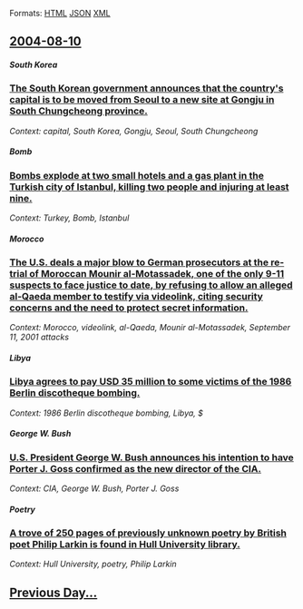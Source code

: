 
Formats: [HTML](2004/08/10/index.html)  [JSON](2004/08/10/index.json)  [XML](2004/08/10/index.xml)  

## [2004-08-10](/news/2004/08/10/index.md)

##### South Korea
### [ The South Korean government announces that the country's capital is to be moved from Seoul to a new site at Gongju in South Chungcheong province. ](/news/2004/08/10/the-south-korean-government-announces-that-the-country-s-capital-is-to-be-moved-from-seoul-to-a-new-site-at-gongju-in-south-chungcheong-pro.md)
_Context: capital, South Korea, Gongju, Seoul, South Chungcheong_

##### Bomb
### [ Bombs explode at two small hotels and a gas plant in the Turkish city of Istanbul, killing two people and injuring at least nine. ](/news/2004/08/10/bombs-explode-at-two-small-hotels-and-a-gas-plant-in-the-turkish-city-of-istanbul-killing-two-people-and-injuring-at-least-nine.md)
_Context: Turkey, Bomb, Istanbul_

##### Morocco
### [ The U.S. deals a major blow to German prosecutors at the re-trial of Moroccan Mounir al-Motassadek, one of the only 9-11 suspects to face justice to date, by refusing to allow an alleged al-Qaeda member to testify via videolink, citing security concerns and the need to protect secret information. ](/news/2004/08/10/the-u-s-deals-a-major-blow-to-german-prosecutors-at-the-re-trial-of-moroccan-mounir-al-motassadek-one-of-the-only-9-11-suspects-to-face-j.md)
_Context: Morocco, videolink, al-Qaeda, Mounir al-Motassadek, September 11, 2001 attacks_

##### Libya
### [ Libya agrees to pay USD 35 million to some victims of the 1986 Berlin discotheque bombing. ](/news/2004/08/10/libya-agrees-to-pay-usd-35-million-to-some-victims-of-the-1986-berlin-discotheque-bombing.md)
_Context: 1986 Berlin discotheque bombing, Libya, $_

##### George W. Bush
### [ U.S. President George W. Bush announces his intention to have Porter J. Goss confirmed as the new director of the CIA. ](/news/2004/08/10/u-s-president-george-w-bush-announces-his-intention-to-have-porter-j-goss-confirmed-as-the-new-director-of-the-cia.md)
_Context: CIA, George W. Bush, Porter J. Goss_

##### Poetry
### [ A trove of 250 pages of previously unknown poetry by British poet Philip Larkin is found in Hull University library. ](/news/2004/08/10/a-trove-of-250-pages-of-previously-unknown-poetry-by-british-poet-philip-larkin-is-found-in-hull-university-library.md)
_Context: Hull University, poetry, Philip Larkin_

## [Previous Day...](/news/2004/08/9/index.md)

